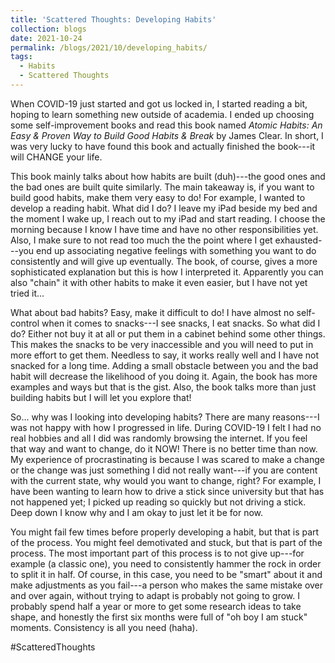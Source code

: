 ```yaml
---
title: 'Scattered Thoughts: Developing Habits'
collection: blogs
date: 2021-10-24
permalink: /blogs/2021/10/developing_habits/
tags:
  - Habits
  - Scattered Thoughts
---
```


When COVID-19 just started and got us locked in, I started reading a bit, hoping to learn something new outside of academia. I ended up choosing some self-improvement books and read this book named *Atomic Habits: An Easy & Proven Way to Build Good Habits & Break* by James Clear. In short, I was very lucky to have found this book and actually finished the book---it will CHANGE your life.

This book mainly talks about how habits are built (duh)---the good ones and the bad ones are built quite similarly. The main takeaway is, if you want to build good habits, make them very easy to do! For example, I wanted to develop a reading habit. What did I do? I leave my iPad beside my bed and the moment I wake up, I reach out to my iPad and start reading. I choose the morning because I know I have time and have no other responsibilities yet. Also, I make sure to not read too much the the point where I get exhausted---you end up associating negative feelings with something you want to do consistently and will give up eventually. The book, of course, gives a more sophisticated explanation but this is how I interpreted it. Apparently you can also "chain" it with other habits to make it even easier, but I have not yet tried it...

What about bad habits? Easy, make it difficult to do! I have almost no self-control when it comes to snacks---I see snacks, I eat snacks. So what did I do? Either not buy it at all or put them in a cabinet behind some other things. This makes the snacks to be very inaccessible and you will need to put in more effort to get them. Needless to say, it works really well and I have not snacked for a long time. Adding a small obstacle between you and the bad habit will decrease the likelihood of you doing it. Again, the book has more examples and ways but that is the gist. Also, the book talks more than just building habits but I will let you explore that!

So... why was I looking into developing habits? There are many reasons---I was not happy with how I progressed in life. During COVID-19 I felt I had no real hobbies and all I did was randomly browsing the internet. If you feel that way and want to change, do it NOW! There is no better time than now. My experience of procrastinating is because I was scared to make a change or the change was just something I did not really want---if you are content with the current state, why would you want to change, right? For example, I have been wanting to learn how to drive a stick since university but that has not happened yet; I picked up reading so quickly but not driving a stick. Deep down I know why and I am okay to just let it be for now.

You might fail few times before properly developing a habit, but that is part of the process. You might feel demotivated and stuck, but that is part of the process. The most important part of this process is to not give up---for example (a classic one), you need to consistently hammer the rock in order to split it in half. Of course, in this case, you need to be "smart" about it and make adjustments as you fail---a person who makes the same mistake over and over again, without trying to adapt is probably not going to grow. I probably spend half a year or more to get some research ideas to take shape, and honestly the first six months were full of "oh boy I am stuck" moments. Consistency is all you need (haha).

#ScatteredThoughts
